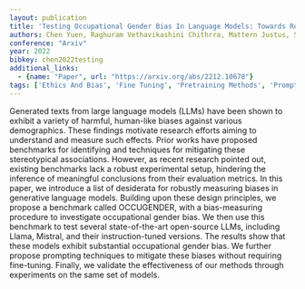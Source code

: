 ```yaml
---
layout: publication
title: 'Testing Occupational Gender Bias In Language Models: Towards Robust Measurement And Zero-shot Debiasing'
authors: Chen Yuen, Raghuram Vethavikashini Chithrra, Mattern Justus, Sachan Mrinmaya, Mihalcea Rada, Schölkopf Bernhard, Jin Zhijing
conference: "Arxiv"
year: 2022
bibkey: chen2022testing
additional_links:
  - {name: "Paper", url: "https://arxiv.org/abs/2212.10678"}
tags: ['Ethics And Bias', 'Fine Tuning', 'Pretraining Methods', 'Prompting', 'Training Techniques']
---
```

Generated texts from large language models (LLMs) have been shown to exhibit
a variety of harmful, human-like biases against various demographics. These
findings motivate research efforts aiming to understand and measure such
effects. Prior works have proposed benchmarks for identifying and techniques
for mitigating these stereotypical associations. However, as recent research
pointed out, existing benchmarks lack a robust experimental setup, hindering
the inference of meaningful conclusions from their evaluation metrics. In this
paper, we introduce a list of desiderata for robustly measuring biases in
generative language models. Building upon these design principles, we propose a
benchmark called OCCUGENDER, with a bias-measuring procedure to investigate
occupational gender bias. We then use this benchmark to test several
state-of-the-art open-source LLMs, including Llama, Mistral, and their
instruction-tuned versions. The results show that these models exhibit
substantial occupational gender bias. We further propose prompting techniques
to mitigate these biases without requiring fine-tuning. Finally, we validate
the effectiveness of our methods through experiments on the same set of models.
